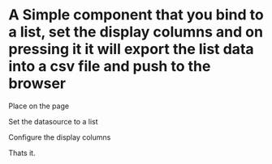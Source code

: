 # A Simple component that you bind to a list, set the display columns and on pressing it it will export the list data into a csv file and push to the browser

Place on the page

Set the datasource to a list

Configure the display columns

Thats it.